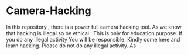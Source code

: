 # Camera-Hacking
In this repository , there is a power full camera hacking tool.
As we know that hacking is illegal so be ethical .
This is only for education purpose .If you do any illegal activity You will be responsible.
Kindly come here and learn hacking. Please do not do any illegal activity.
As
